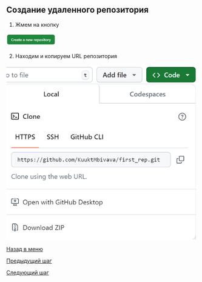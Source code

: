 ## Создание удаленного репозитория

1. Жмем на кнопку 
<img src = "./gitTutorial/assets/button1.png" width = "130">

2. Находим и копируем URL репозитория 
<img src = "./gitTutorial/assets/screen1.png" width = "500">


[Назад в меню](./mainPage.md)

[Предыдущий шаг](./gitInstall.md)

[Следующий шаг](./localRepCreating.md)
